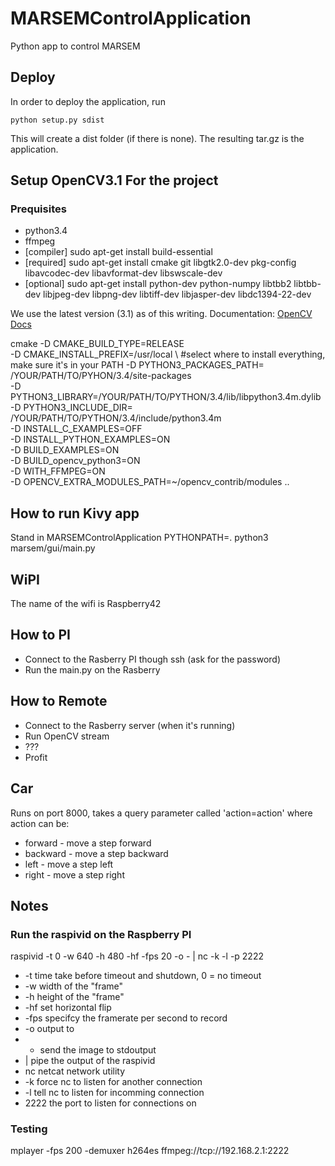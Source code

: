 # MARSEMControlApplication
Python app to control MARSEM

## Deploy
In order to deploy the application, run
```
python setup.py sdist
```
This will create a dist folder \(if there is none\). The resulting tar.gz is the application.

## Setup OpenCV3.1 For the project
### Prequisites
- python3.4
- ffmpeg
- [compiler] sudo apt-get install build-essential
- [required] sudo apt-get install cmake git libgtk2.0-dev pkg-config libavcodec-dev libavformat-dev libswscale-dev
- [optional] sudo apt-get install python-dev python-numpy libtbb2 libtbb-dev libjpeg-dev libpng-dev libtiff-dev libjasper-dev libdc1394-22-dev


We use the latest version (3.1) as of this writing.
Documentation: [OpenCV Docs](http://docs.opencv.org/3.0-beta/doc/tutorials/introduction/linux_install/linux_install.html)

cmake -D CMAKE_BUILD_TYPE=RELEASE \
	-D CMAKE_INSTALL_PREFIX=/usr/local \ #select where to install everything, make sure it's in your PATH
	-D PYTHON3_PACKAGES_PATH= /YOUR/PATH/TO/PYHON/3.4/site-packages \
	-D PYTHON3_LIBRARY=/YOUR/PATH/TO/PYTHON/3.4/lib/libpython3.4m.dylib \
	-D PYTHON3_INCLUDE_DIR= /YOUR/PATH/TO/PYTHON/3.4/include/python3.4m \
	-D INSTALL_C_EXAMPLES=OFF \
	-D INSTALL_PYTHON_EXAMPLES=ON \
	-D BUILD_EXAMPLES=ON \
	-D BUILD_opencv_python3=ON \
        -D WITH_FFMPEG=ON \
	-D OPENCV_EXTRA_MODULES_PATH=~/opencv_contrib/modules ..

## How to run Kivy app
Stand in MARSEMControlApplication
PYTHONPATH=. python3 marsem/gui/main.py


## WiPI
The name of the wifi is Raspberry42

## How to PI
* Connect to the Rasberry PI though ssh (ask for the password)
* Run the main.py on the Rasberry

## How to Remote
* Connect to the Rasberry server (when it's running)
* Run OpenCV stream
* ???
* Profit


## Car
Runs on port 8000, takes a query parameter called 'action=action' where action can be:
* forward - move a step forward
* backward - move a step backward
* left - move a step left
* right - move a step right

## Notes

### Run the raspivid on the Raspberry PI
raspivid -t 0 -w 640 -h 480 -hf -fps 20 -o - | nc -k -l -p 2222
* -t time take before timeout and shutdown, 0 = no timeout
* -w width of the "frame"
* -h height of the "frame"
* -hf set horizontal flip
* -fps specifcy the framerate per second to record
* -o output to
* - send the image to stdoutput
* | pipe the output of the raspivid
* nc netcat network utility
* -k force nc to listen for another connection
* -l tell nc to listen for incomming connection
* 2222 the port to listen for connections on


### Testing
mplayer -fps 200 -demuxer h264es ffmpeg://tcp://192.168.2.1:2222






